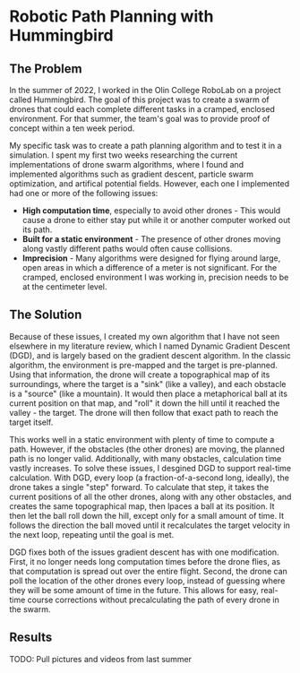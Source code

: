 # Robotic Path Planning with Hummingbird

## The Problem

In the summer of 2022, I worked in the Olin College RoboLab on a project called
Hummingbird. The goal of this project was to create a swarm of drones that could
each complete different tasks in a cramped, enclosed environment. For that
summer, the team's goal was to provide proof of concept within a ten week
period.

My specific task was to create a path planning algorithm and to test it in a
simulation. I spent my first two weeks researching the current
implementations of drone swarm algorithms, where I found and implemented
algorithms such as gradient descent, particle swarm optimization, and artifical
potential fields. However, each one I implemented had one or more of the
following issues:

- **High computation time**, especially to avoid other drones - This would cause a
  drone to either stay put while it or another computer worked out its path.
- **Built for a static environment** - The presence of other drones moving along
  vastly different paths would often cause collisions.
- **Imprecision** - Many algorithms were designed for flying around large, open areas
  in which a difference of a meter is not significant. For the cramped, enclosed
  environment I was working in, precision needs to be at the centimeter level.

## The Solution

Because of these issues, I created my own algorithm that I have not seen
elsewhere in my literature review, which I named Dynamic Gradient Descent (DGD),
and is largely based on the gradient descent algorithm. In the classic
algorithm, the environment is pre-mapped and the target is pre-planned. Using that
information, the drone will create a topographical map of its surroundings,
where the target is a "sink" (like a valley), and each obstacle is a "source"
(like a mountain). It would then place a metaphorical ball at its current
position on that map, and "roll" it down the hill until it reached the valley -
the target. The drone will then follow that exact path to reach the target
itself.

This works well in a static environment with plenty of time to compute a path.
However, if the obstacles (the other drones) are moving, the planned path is no longer valid.
Additionally, with many obstacles, calculation time vastly increases. To solve
these issues, I desgined DGD to support real-time calculation. With DGD, every loop
(a fraction-of-a-second long, ideally), the drone takes a single "step"
forward. To calculate that step, it takes the current positions of all the
other drones, along with any other obstacles, and creates the same topographical
map, then lpaces a ball at its position. It then let the ball roll down the
hill, except only for a small amount of time. It follows the direction
the ball moved until it recalculates the target velocity in the next loop,
repeating until the goal is met.

DGD fixes both of the issues gradient descent has with one modification. First, it
no longer needs long computation times before the drone flies, as that
computation is spread out over the entire flight. Second, the drone can poll the location of the other drones every loop, instead of guessing
where they will be some amount of time in the future. This allows for easy,
real-time course corrections without precalculating the path of every drone in
the swarm.

## Results

TODO: Pull pictures and videos from last summer
